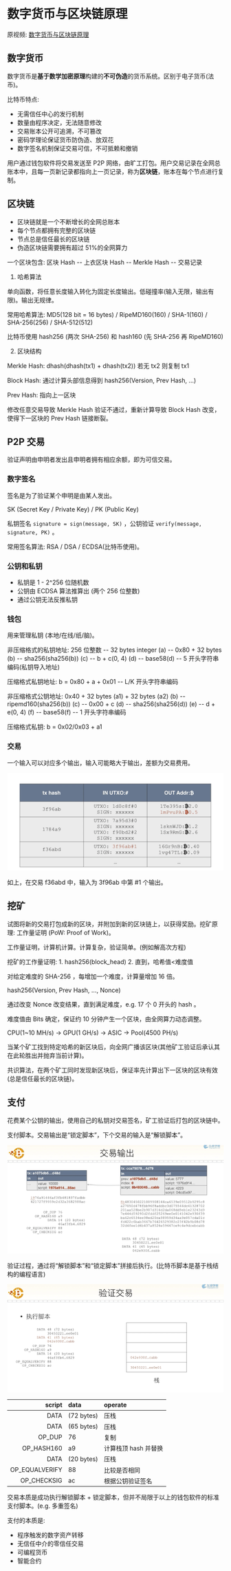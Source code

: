# 数字货币与区块链原理

原视频: [数字货币与区块链原理](https://www.feiyangedu.com/course/1bhmuur980ag081003l8)

## 数字货币

数字货币是**基于数学加密原理**构建的**不可伪造**的货币系统。区别于电子货币(法币)。

比特币特点:

- 无需信任中心的发行机制
- 数量由程序决定，无法随意修改
- 交易账本公开可追溯，不可篡改
- 密码学理论保证货币防伪造、放双花
- 数字签名机制保证交易可信，不可抵赖和撤销

用户通过钱包软件将交易发送至 P2P 网络，由旷工打包。用户交易记录在全网总账本中，且每一页新记录都指向上一页记录，称为**区块链**，账本在每个节点进行复制。

## 区块链

- 区块链就是一个不断增长的全网总账本
- 每个节点都拥有完整的区块链
- 节点总是信任最长的区块链
- 伪造区块链需要拥有超过 51%的全网算力

一个区块包含: 区块 Hash -- 上衣区块 Hash -- Merkle Hash -- 交易记录

1.  哈希算法

单向函数，将任意长度输入转化为固定长度输出。低碰撞率(输入无限，输出有限)。输出无规律。

常用哈希算法: MD5(128 bit = 16 bytes) / RipeMD160(160) / SHA-1(160) / SHA-256(256) / SHA-512(512)

比特币使用 hash256 (两次 SHA-256) 和 hash160 (先 SHA-256 再 RipeMD160)

2.  区块结构

Merkle Hash: dhash(dhash(tx1) + dhash(tx2)) 若无 tx2 则复制 tx1

Block Hash: 通过计算头部信息得到 hash256(Version, Prev Hash, ...)

Prev Hash: 指向上一区块

修改任意交易导致 Merkle Hash 验证不通过，重新计算导致 Block Hash 改变，使得下一区块的 Prev Hash 链接断裂。

## P2P 交易

验证声明由申明者发出且申明者拥有相应余额，即为可信交易。

### 数字签名

签名是为了验证某个申明是由某人发出。

SK (Secret Key / Private Key) / PK (Public Key)

私钥签名 `signature = sign(message, SK)` ，公钥验证 `verify(message, signature, PK)` 。

常用签名算法: RSA / DSA / ECDSA(比特币使用)。

### 公钥和私钥

- 私钥是 1 - 2^256 位随机数
- 公钥由 ECDSA 算法推算出 (两个 256 位整数)
- 通过公钥无法反推私钥

### 钱包

用来管理私钥 (本地/在线/纸/脑)。

非压缩格式的私钥地址: 256 位整数 -- 32 bytes integer (a) -- 0x80 + 32 bytes (b) -- sha256(sha256(b)) (c) -- b + c(0, 4) (d) -- base58(d) -- 5 开头字符串编码(私钥导入地址)

压缩格式私钥地址: b = 0x80 + a + 0x01 -- L/K 开头字符串编码

非压缩格式公钥地址: 0x40 + 32 bytes (a1) + 32 bytes (a2) (b) -- ripemd160(sha256(b)) (c) -- 0x00 + c (d) -- sha256(sha256(d)) (e) -- d + e(0, 4) (f) -- base58(f) -- 1 开头字符串编码

压缩格式私钥: b = 0x02/0x03 + a1

### 交易

一个输入可以对应多个输出，输入可能略大于输出，差额为交易费用。

![交易记录](../assets/bitcoin-tx.png)

如上，在交易 f36abd 中，输入为 3f96ab 中第 #1 个输出。

## 挖矿

试图将新的交易打包成新的区块，并附加到新的区块链上，以获得奖励。挖矿原理: 工作量证明 (PoW: Proof of Work)。

工作量证明，计算机计算。计算复杂，验证简单。(例如解高次方程)

挖矿的工作量证明: 1. hash256(block_head) 2. 直到，哈希值<难度值

对给定难度的 SHA-256 ，每增加一个难度，计算量增加 16 倍。

hash256(Version, Prev Hash, ..., Nonce)

通过改变 Nonce 改变结果，直到满足难度，e.g. 17 个 0 开头的 hash 。

难度值由 Bits 确定，保证约 10 分钟产生一个区块，由全网算力动态调整。

CPU(1~10 MH/s) -> GPU(1 GH/s) -> ASIC -> Pool(4500 PH/s)

当某个矿工找到特定哈希的新区块后，向全网广播该区块(其他矿工验证后承认其在此轮胜出并抛弃当前计算)。

共识算法，在两个矿工同时发现新区块后，保证率先计算出下一区块的区块有效(总是信任最长的区块链)。

## 支付

花费某个公钥的输出，使用自己的私钥对交易签名，矿工验证后打包的区块链中。

支付脚本。交易输出是“锁定脚本”，下个交易的输入是“解锁脚本”。

![交易输出](../assets/bitcoin-script-1.png)

验证过程，通过将“解锁脚本”和“锁定脚本”拼接后执行。(比特币脚本是基于栈结构的编程语言)

![交易输出](../assets/bitcoin-script-2.png)

|         script | data       | operate              |
| -------------: | :--------- | :------------------- |
|           DATA | (72 bytes) | 压栈                 |
|           DATA | (65 bytes) | 压栈                 |
|         OP_DUP | 76         | 复制                 |
|     OP_HASH160 | a9         | 计算栈顶 hash 并替换 |
|           DATA | (20 bytes) | 压栈                 |
| OP_EQUALVERIFY | 88         | 比较是否相同         |
|    OP_CHECKSIG | ac         | 根据公钥验证签名     |

交易本质是成功执行解锁脚本 + 锁定脚本，但并不局限于以上的钱包软件的标准支付脚本。(e.g. 多重签名)

支付的本质是:

- 程序触发的数字资产转移
- 无信任中介的零信任交易
- 可编程货币
- 智能合约
